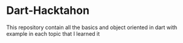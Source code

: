 # Dart-Hacktahon
This repository contain all the basics and object oriented in dart with example in each topic that I learned it
